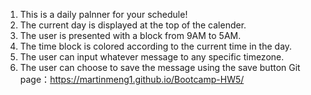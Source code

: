 1. This is a daily palnner for your schedule!
2. The current day is displayed at the top of the calender.
3. The user is presented with a block from 9AM to 5AM.
4. The time block is colored according to the current time in the day.
5. The user can input whatever message to any specific timezone.
6. The user can choose to save the message using the save button
Git page：https://martinmeng1.github.io/Bootcamp-HW5/
